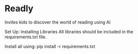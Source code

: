 # Readly
Invites kids to discover the world of reading using AI

Set Up:
Installing Libraries
All libraries should be included in the requirements.txt file.

Install all using: pip install -r requirements.txt
